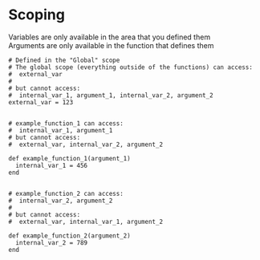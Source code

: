 # Scoping
Variables are only available in the area that you defined them  
Arguments are only available in the function that defines them  

```
# Defined in the "Global" scope
# The global scope (everything outside of the functions) can access:
#  external_var
#
# but cannot access:
#  internal_var_1, argument_1, internal_var_2, argument_2
external_var = 123


# example_function_1 can access:
#  internal_var_1, argument_1
# but cannot access:
#  external_var, internal_var_2, argument_2

def example_function_1(argument_1)
  internal_var_1 = 456
end


# example_function_2 can access:
#  internal_var_2, argument_2
#
# but cannot access:
#  external_var, internal_var_1, argument_2

def example_function_2(argument_2)
  internal_var_2 = 789
end

```
